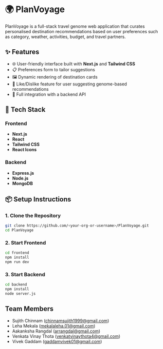# 🌍 PlanVoyage

PlanVoyage is a full-stack travel genome web application that curates personalised destination recommendations based on user preferences such as category, weather, activities, budget, and travel partners.

## ✨ Features

- 🌐 User-friendly interface built with **Next.js** and **Tailwind CSS**
- 📋 Preferences form to tailor suggestions
- 🖼️ Dynamic rendering of destination cards
- 💬 Like/Dislike feature for user suggesting genome-based recommendations
- 🔄 Full integration with a backend API

## 🧱 Tech Stack

### Frontend
- **Next.js**
- **React**
- **Tailwind CSS**
- **React Icons**

### Backend
- **Express.js**
- **Node.js**
- **MongoDB** 

## 📦 Setup Instructions

### 1. Clone the Repository
```bash
git clone https://github.com/<your-org-or-username>/PlanVoyage.git
cd PlanVoyage
```
### 2. Start Frontend
```bash
cd frontend
npm install
npm run dev
```
### 3. Start Backend
```bash
cd backend
npm install
node server.js
```
## Team Members
- Sujith Chinnam (chinnamsujith1999@gmail.com)
- Leha Mekala (mekalaleha.01@gmail.com)
- Aakanksha Rangdal (arrangdal@gmail.com)
- Venkata Vinay Thota (venkatvinaythota4@gmail.com)
- Vivek Gaddam (gaddamvivek01@gmail.com)


